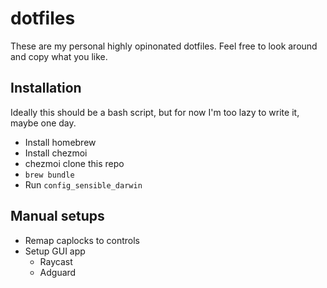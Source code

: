 # dotfiles

These are my personal highly opinonated dotfiles. Feel free to look around and copy what you like.

## Installation

Ideally this should be a bash script, but for now I'm too lazy to write it, maybe one day.

- Install homebrew
- Install chezmoi
- chezmoi clone this repo
- `brew bundle`
- Run `config_sensible_darwin`

## Manual setups
- Remap caplocks to controls
- Setup GUI app
  - Raycast
  - Adguard